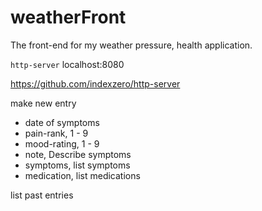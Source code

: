 # weatherFront
The front-end for my weather pressure, health application.

`http-server` localhost:8080

https://github.com/indexzero/http-server

make new entry
- date of symptoms
- pain-rank, 1 - 9
- mood-rating, 1 - 9
- note, Describe symptoms
- symptoms, list symptoms
- medication, list medications

list past entries
